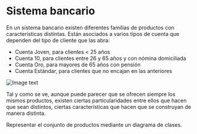 
# Sistema bancario

En un sistema bancario existen diferentes familias de
productos con características distintas. Están asociados a varios tipos de cuenta que dependen
del tipo de cliente que las abra:
* Cuenta Joven, para clientes < 25 años
* Cuenta 10, para clientes entre 26 y 65 años y con nómina domiciliada
* Cuenta Oro, para mayores de 65 años con pensión
* Cuenta Estándar, para clientes que no encajan en las anteriores

![Image text](https://res.cloudinary.com/dz6e1a6wj/image/upload/v1688613841/grafico_hlayw7.png)

Tal y como se ve, aunque puede parecer que se ofrecen siempre los mismos productos, existen ciertas particularidades entre ellos que hacen que sean distintos, ciertas características que hacen que se construyan de manera distinta.

Representar el conjunto de productos mediante un diagrama de clases.